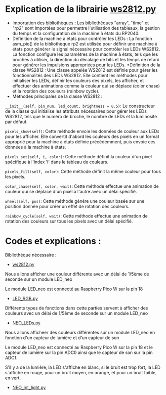 # Explication de la librairie  [ws2812.py](ws2812.py)

* Importation des bibliothèques : Les bibliothèques "array", "time" et "rp2" sont importées pour permettre l'utilisation des tableaux, la gestion du temps et la configuration de la machine à états du RP2040.
* Définition de la machine à états pour contrôler les LEDs : La fonction asm_pio() de la bibliothèque rp2 est utilisée pour définir une machine à états pour générer le signal nécessaire pour contrôler les LEDs WS2812. La fonction configure les paramètres de la machine à états, tels que les broches à utiliser, la direction du décalage de bits et les temps de retard pour générer les impulsions appropriées pour les LEDs.
*Définition de la classe WS2812 : Une classe appelée WS2812 est définie pour gérer les fonctionnalités des LEDs WS2812. Elle contient les méthodes pour initialiser les LEDs, définir les couleurs des pixels, les afficher, et effectuer des animations comme la couleur qui se déplace (color chase) et la rotation des couleurs (rainbow cycle).
* Méthodes principales de la classe WS2812 :

`__init__(self, pin_num, led_count, brightness = 0.5)`: Le constructeur de la classe qui initialise les attributs nécessaires pour gérer les LEDs WS2812, tels que le numéro de broche, le nombre de LEDs et la luminosité par défaut.

`pixels_show(self)`: Cette méthode envoie les données de couleur aux LEDs pour les afficher. Elle convertit d'abord les couleurs des pixels en un format approprié pour la machine à états définie précédemment, puis envoie ces données à la machine à états.

`pixels_set(self, i, color)`: Cette méthode définit la couleur d'un pixel spécifique à l'index 'i' dans le tableau de couleurs.

`pixels_fill(self, color)`: Cette méthode définit la même couleur pour tous les pixels.

`color_chase(self, color, wait)`: Cette méthode effectue une animation de couleur qui se déplace d'un pixel à l'autre avec un délai spécifié.

`wheel(self, pos)`: Cette méthode génère une couleur basée sur une position donnée pour créer un effet de rotation des couleurs.

`rainbow_cycle(self, wait)`: Cette méthode effectue une animation de rotation des couleurs sur tous les pixels avec un délai spécifié.




# Codes et explications : 

Bibliothéque nécessaire :
* [ws2812.py](ws2812.py)

Nous allons afficher une couleur différente avec un délai de 1/5ème de seconde sur un module LED_neo

Le module LED_neo est connecté au Raspberry Pico W sur la pin 18 

* [LED_RGB.py](LED_RGB.py)

Différents types de fonctions dans cette parties servent à afficher des couleurs avec un délai de 1/5ème de seconde sur un module LED_neo

* [NEO_LEDs.py](NEO_LEDs.py)

Nous allons afficheer des couleurs différentes sur un module LED_neo en fonction d'un capteur de lumière et d'un capteur de son

Le module LED_neo est connecté au Raspberry Pico W sur la pin 18 et le capteur de lumière sur la pin ADC0 ainsi que le capteur de son sur la pin ADC1.

S'il y a de la lumière, la LED s'affiche en blanc, si le bruit est trop fort, la LED s'affiche en rouge, pour un bruit moyen, en orange, et pour un bruit faible, en vert.

* [NEO_int_light.py](NEO_int_light.py)

